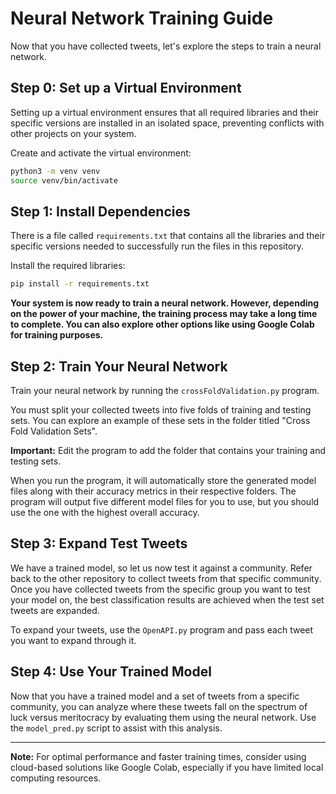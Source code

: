 # Neural Network Training Guide

Now that you have collected tweets, let's explore the steps to train a neural network.

## Step 0: Set up a Virtual Environment

Setting up a virtual environment ensures that all required libraries and their specific versions are installed in an isolated space, preventing conflicts with other projects on your system.

Create and activate the virtual environment:

```bash
python3 -m venv venv
source venv/bin/activate
```

## Step 1: Install Dependencies

There is a file called `requirements.txt` that contains all the libraries and their specific versions needed to successfully run the files in this repository.

Install the required libraries:

```bash
pip install -r requirements.txt
```

**Your system is now ready to train a neural network. However, depending on the power of your machine, the training process may take a long time to complete. You can also explore other options like using Google Colab for training purposes.**

## Step 2: Train Your Neural Network

Train your neural network by running the `crossFoldValidation.py` program. 

You must split your collected tweets into five folds of training and testing sets. You can explore an example of these sets in the folder titled "Cross Fold Validation Sets". 

**Important:** Edit the program to add the folder that contains your training and testing sets.

When you run the program, it will automatically store the generated model files along with their accuracy metrics in their respective folders. The program will output five different model files for you to use, but you should use the one with the highest overall accuracy.

## Step 3: Expand Test Tweets

We have a trained model, so let us now test it against a community. Refer back to the other repository to collect tweets from that specific community. Once you have collected tweets from the specific group you want to test your model on, the best classification results are achieved when the test set tweets are expanded.

To expand your tweets, use the `OpenAPI.py` program and pass each tweet you want to expand through it.

## Step 4: Use Your Trained Model

Now that you have a trained model and a set of tweets from a specific community, you can analyze where these tweets fall on the spectrum of luck versus meritocracy by evaluating them using the neural network. Use the `model_pred.py` script to assist with this analysis.

---


**Note:** For optimal performance and faster training times, consider using cloud-based solutions like Google Colab, especially if you have limited local computing resources.